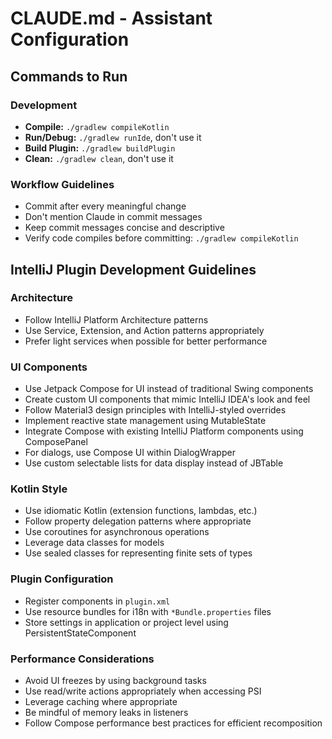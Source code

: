 # CLAUDE.md - Assistant Configuration

## Commands to Run

### Development
- **Compile:** `./gradlew compileKotlin`
- **Run/Debug:** `./gradlew runIde`, don't use it
- **Build Plugin:** `./gradlew buildPlugin`
- **Clean:** `./gradlew clean`, don't use it

### Workflow Guidelines
- Commit after every meaningful change
- Don't mention Claude in commit messages
- Keep commit messages concise and descriptive
- Verify code compiles before committing: `./gradlew compileKotlin`

## IntelliJ Plugin Development Guidelines

### Architecture
- Follow IntelliJ Platform Architecture patterns
- Use Service, Extension, and Action patterns appropriately
- Prefer light services when possible for better performance

### UI Components
- Use Jetpack Compose for UI instead of traditional Swing components
- Create custom UI components that mimic IntelliJ IDEA's look and feel
- Follow Material3 design principles with IntelliJ-styled overrides
- Implement reactive state management using MutableState
- Integrate Compose with existing IntelliJ Platform components using ComposePanel
- For dialogs, use Compose UI within DialogWrapper 
- Use custom selectable lists for data display instead of JBTable

### Kotlin Style
- Use idiomatic Kotlin (extension functions, lambdas, etc.)
- Follow property delegation patterns where appropriate
- Use coroutines for asynchronous operations 
- Leverage data classes for models
- Use sealed classes for representing finite sets of types

### Plugin Configuration
- Register components in `plugin.xml`
- Use resource bundles for i18n with `*Bundle.properties` files
- Store settings in application or project level using PersistentStateComponent

### Performance Considerations
- Avoid UI freezes by using background tasks
- Use read/write actions appropriately when accessing PSI
- Leverage caching where appropriate
- Be mindful of memory leaks in listeners
- Follow Compose performance best practices for efficient recomposition